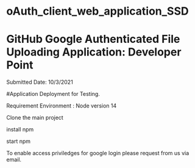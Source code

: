 # oAuth_client_web_application_SSD
# GitHub Google Authenticated File Uploading Application: Developer Point
Submitted Date: 10/3/2021


#Application Deployment for Testing.


Requirement Environment : Node version 14


Clone the main project


install npm


start npm


To enable access priviledges for google login please request from us via email.

